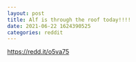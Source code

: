 ```yaml
--- 
layout: post 
title: Alf is through the roof today!!!! 
date: 2021-06-22 1624390525 
categories: reddit 
--- 
```

https://redd.it/o5va75